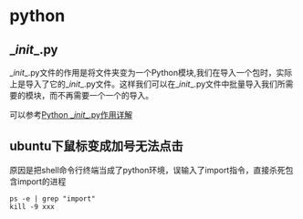 # python

## \__init__.py

\__init__.py文件的作用是将文件夹变为一个Python模块,我们在导入一个包时，实际上是导入了它的\__init__.py文件。这样我们可以在\__init__.py文件中批量导入我们所需要的模块，而不再需要一个一个的导入。

可以参考[Python \__init__.py作用详解](https://www.cnblogs.com/Lands-ljk/p/5880483.html)

## ubuntu下鼠标变成加号无法点击

原因是把shell命令行终端当成了python环境，误输入了import指令，直接杀死包含import的进程

```shell
ps -e | grep "import"
kill -9 xxx
```
